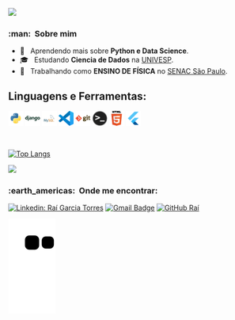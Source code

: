 ![](https://komarev.com/ghpvc/?username=raizera&color=006bed)

<h3> :man: &nbsp;Sobre mim </h3>

- 🌱 &nbsp; Aprendendo mais sobre **Python e Data Science**.
- 🎓 &nbsp; Estudando **Ciencia de Dados** na <a href="https://univesp.br/">UNIVESP</a>.
- 💼 &nbsp; Trabalhando como **ENSINO DE FÍSICA** no <a href="https://sp.senac.br/">SENAC São Paulo</a>.
  
## **Linguagens e Ferramentas:**  


<code><img height="30" src="https://raw.githubusercontent.com/github/explore/80688e429a7d4ef2fca1e82350fe8e3517d3494d/topics/python/python.png"></code>
<code><img height="30" src="https://raw.githubusercontent.com/github/explore/80688e429a7d4ef2fca1e82350fe8e3517d3494d/topics/django/django.png"></code>
<code><img height="30" src="https://raw.githubusercontent.com/github/explore/80688e429a7d4ef2fca1e82350fe8e3517d3494d/topics/mysql/mysql.png"></code>
<code><img height="30" src="https://raw.githubusercontent.com/github/explore/80688e429a7d4ef2fca1e82350fe8e3517d3494d/topics/visual-studio-code/visual-studio-code.png"></code>
<code><img height="30" src="https://raw.githubusercontent.com/github/explore/80688e429a7d4ef2fca1e82350fe8e3517d3494d/topics/git/git.png"></code>
<code><img height="30" src="https://raw.githubusercontent.com/github/explore/80688e429a7d4ef2fca1e82350fe8e3517d3494d/topics/terminal/terminal.png"></code>
<code><img height="30" src="https://raw.githubusercontent.com/github/explore/80688e429a7d4ef2fca1e82350fe8e3517d3494d/topics/html/html.png"></code>
<code><img height="30" src="https://raw.githubusercontent.com/github/explore/80688e429a7d4ef2fca1e82350fe8e3517d3494d/topics/flutter/flutter.png"></code>

<br/>

[![Top Langs](https://github-readme-stats.vercel.app/api/top-langs/?username=raizera&layout=compact)](https://github.com/raizera/github-readme-stats)

<a href="https://github.com/raizera">
  <img height="180em" src="https://github-readme-stats.vercel.app/api?username=raizera&theme=dracula&show_icons=true" />
</a>

<br/>

<h3> :earth_americas: &nbsp;Onde me encontrar: </h3> 

[![Linkedin: Raí Garcia Torres](https://img.shields.io/badge/-raizera-blue?style=flat-square&logo=Linkedin&logoColor=white&link=https://linkedin.com/in/raigarciatorres)](https://linkedin.com/in/raigarciatorres)
[![Gmail Badge](https://img.shields.io/badge/-prof.raigarcia@gmail.com-006bed?style=flat-square&logo=Gmail&logoColor=white&link=mailto:prof.raigarcia@gmail.com)](mailto:prof.raigarcia@gmail.com)
[![GitHub Raí]( https://img.shields.io/github/followers/raizera?label=follow&style=social)](github.com/raizera)

![snake gif](https://github.com/raizera/raizera/blob/output/github-contribution-grid-snake.svg)

<!---
raizera/raizera is a ✨ special ✨ repository because its `README.md` (this file) appears on your GitHub profile.
You can click the Preview link to take a look at your changes.
--->

